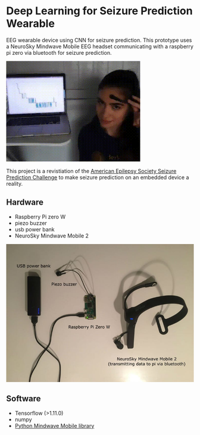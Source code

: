 # Deep Learning for Seizure Prediction Wearable
EEG wearable device using CNN for seizure prediction. This prototype uses a NeuroSky Mindwave Mobile EEG headset communicating with a raspberry pi zero via bluetooth for seizure prediction.

![cnn4eeg](assets/cnn4eeg.gif)

This project is a revistiation of the [American Epilepsy Society Seizure Prediction Challenge](https://www.kaggle.com/c/seizure-prediction) to make seizure prediction on an embedded device a reality. 

## Hardware
- Raspberry Pi zero W
- piezo buzzer
- usb power bank
- NeuroSky Mindwave Mobile 2

![cnn4eeg](assets/cnn4eeg_schematic.jpg)


## Software
- Tensorflow (>1.11.0)
- numpy
- [Python Mindwave Mobile library](https://github.com/robintibor/python-mindwave-mobile)

